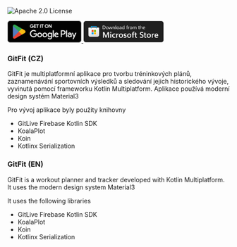![Apache 2.0 License](https://img.shields.io/badge/license-Apache%202.0-blue?style=flat-square)

<a href="https://play.google.com/store/apps/details?id=io.github.jakubherr.gitfit">
    <img src="https://raw.githubusercontent.com/JakubHerr/GitFit/master/badges/google/badge.svg" alt="Get it on Google Play" height="50">
</a>

<a href="https://apps.microsoft.com/detail/9n0jjtclm85v">
    <img src="https://raw.githubusercontent.com/JakubHerr/GitFit/master/badges/microsoft/badge.svg" alt="Download from the Microsoft Store" height="50">
</a>

### GitFit (CZ)
GitFit je multiplatformní aplikace pro tvorbu tréninkových plánů, zaznamenávání sportovních výsledků a sledování jejich historického vývoje, vyvinutá pomocí frameworku Kotlin Multiplatform.
Aplikace používá moderní design systém Material3

Pro vývoj aplikace byly použity knihovny 
- GitLive Firebase Kotlin SDK
- KoalaPlot
- Koin
- Kotlinx Serialization

### GitFit (EN)
GitFit is a workout planner and tracker developed with Kotlin Multiplatform. 
It uses the modern design system Material3

It uses the following libraries
- GitLive Firebase Kotlin SDK
- KoalaPlot
- Koin
- Kotlinx Serialization
